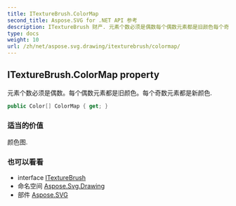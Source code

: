 ```yaml
---
title: ITextureBrush.ColorMap
second_title: Aspose.SVG for .NET API 参考
description: ITextureBrush 财产. 元素个数必须是偶数每个偶数元素都是旧颜色每个奇数元素都是新颜色.
type: docs
weight: 10
url: /zh/net/aspose.svg.drawing/itexturebrush/colormap/
---
```

## ITextureBrush.ColorMap property

元素个数必须是偶数。每个偶数元素都是旧颜色。每个奇数元素都是新颜色.

```csharp
public Color[] ColorMap { get; }
```

### 适当的价值

颜色图.

### 也可以看看

* interface [ITextureBrush](../)
* 命名空间 [Aspose.Svg.Drawing](../../itexturebrush/)
* 部件 [Aspose.SVG](../../../)


